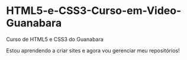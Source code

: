 # HTML5-e-CSS3-Curso-em-Video-Guanabara
 Curso de HTML5 e CSS3 do Guanabara

Estou aprendendo a criar sites e agora vou gerenciar meu repositórios!
